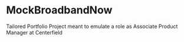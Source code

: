 # MockBroadbandNow
Tailored Portfolio Project meant to emulate a role as Associate Product Manager at Centerfield
